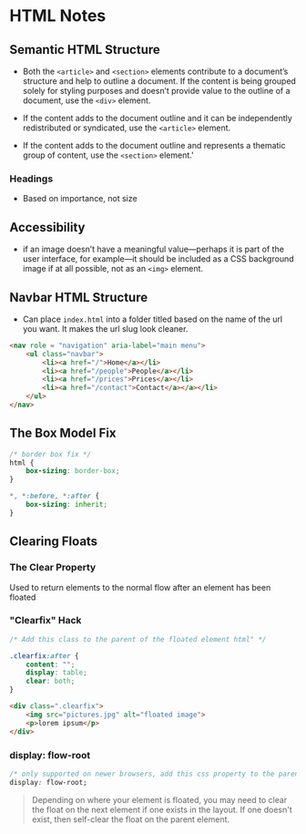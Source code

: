 # HTML Notes

## Semantic HTML Structure

- Both the `<article>` and `<section>` elements contribute to a document’s structure and help to outline a  document. If the content is being grouped solely for styling purposes  and doesn’t provide value to the outline of a document, use the `<div>` element.

- If the content adds to the document outline and it can be independently redistributed or syndicated, use the `<article>` element.

- If the content adds to the document outline and represents a thematic group of content, use the `<section>` element.'

### Headings

- Based on importance, not size

## Accessibility

-  if an image doesn’t have a meaningful value—perhaps it is part of the  user interface, for example—it should be included as a CSS background  image if at all possible, not as an `<img>` element.

## Navbar HTML Structure

- Can place `index.html` into a folder titled based on the name of the url you want. It makes the url slug look cleaner. 

```html
<nav role = "navigation" aria-label="main menu">
	<ul class="navbar">
        <li><a href="/">Home</a></li>
        <li><a href="/people">People</a></li>
        <li><a href="/prices">Prices</a></li>
        <li><a href="/contact">Contact</a></a></li>
    </ul>
</nav>
```

## The Box Model Fix

```css
/* border box fix */
html {
	box-sizing: border-box;
}

*, *:before, *:after {
    box-sizing: inherit;
}
```

## Clearing Floats

### The Clear Property

Used to return elements to the normal flow after an element has been floated

### "Clearfix" Hack

```css
/* Add this class to the parent of the floated element html" */

.clearfix:after {
	content: "";
	display: table;
	clear: both;
}
```

```html
<div class=".clearfix">
    <img src="pictures.jpg" alt="floated image">
    <p>lorem ipsum</p>
</div>
```

### display: flow-root

```css
/* only supported on newer browsers, add this css property to the parent of the floated element */
display: flow-root;
```

> Depending on where your element is floated, you may need to clear the float on the next element if one exists in the layout. If one doesn't exist, then self-clear the float on the parent element.
